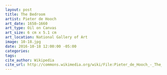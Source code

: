 ```yaml
---
layout: post
title: The Bedroom
artist: Pieter de Hooch
art_date: 1658–1660
art_type: Oil on Canvas
art_size: 6 cm x 5.1 cm
art_location: National Gallery of Art
image: 10-18.jpg
date: 2016-10-18 12:00:00 -05:00
categories:
tags:
cite_author: Wikipedia
cite_url: http://commons.wikimedia.org/wiki/File:Pieter_de_Hooch_-_The_Bedroom_-_Google_Art_Project.jpg
---
```


